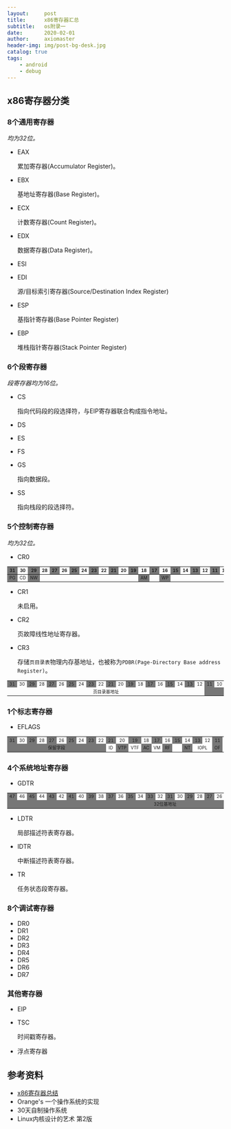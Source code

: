```yaml
---
layout:     post
title:      x86寄存器汇总
subtitle:   os附录一
date:       2020-02-01
author:     axiomaster
header-img: img/post-bg-desk.jpg
catalog: true
tags:
    - android
    - debug
---
```


## x86寄存器分类

### 8个通用寄存器

*均为32位。*

- EAX

    累加寄存器(Accumulator Register)。

- EBX

    基地址寄存器(Base Register)。

- ECX

    计数寄存器(Count Register)。

- EDX

    数据寄存器(Data Register)。

- ESI
- EDI

    源/目标索引寄存器(Source/Destination Index Register)

- ESP

    基指针寄存器(Base Pointer Register)

- EBP

    堆栈指针寄存器(Stack Pointer Register)

### 6个段寄存器

*段寄存器均为16位。*

- CS

    指向代码段的段选择符，与EIP寄存器联合构成指令地址。

- DS
- ES
- FS
- GS

    指向数据段。

- SS

    指向栈段的段选择符。

### 5个控制寄存器

*均为32位。*

- CR0

<table style="font-size:10px;text-align:center">
<thead>
<tr>
<th style="background-color:#777">31</th>

<th>30</th>

<th style="background-color:#777">29</th>

<th>28</th>

<th style="background-color:#777">27</th>

<th>26</th>

<th style="background-color:#777">25</th>

<th>24</th>

<th style="background-color:#777">23</th>

<th>22</th>

<th style="background-color:#777">21</th>

<th>20</th>

<th style="background-color:#777">19</th>

<th>18</th>

<th style="background-color:#777">17</th>

<th>16</th>

<th style="background-color:#777">15</th>

<th>14</th>

<th style="background-color:#777">13</th>

<th>12</th>

<th style="background-color:#777">11</th>

<th>10</th>

<th style="background-color:#777">9</th>

<th>8</th>

<th style="background-color:#777">7</th>

<th>6</th>

<th style="background-color:#777">5</th>

<th>4</th>

<th style="background-color:#777">3</th>

<th>2</th>

<th style="background-color:#777">1</th>

<th>0</th>

</tr>
</thead>
<tr>
<td style="background-color:#777">PG</td>
<td>CD</td>
<td style="background-color:#777">NW</td>
<td colspan="10"></td>
<td style="background-color:#777">AM</td>
<td></td>
<td style="background-color:#777">WP</td>
<td colspan="10"></td>
<td style="background-color:#777">NE</td>
<td>ET</td>
<td style="background-color:#777">TS</td>
<td>EM</td>
<td style="background-color:#777">MP</td>
<td>PE</td>
</tr>
</table>

- CR1

    未启用。

- CR2

    页故障线性地址寄存器。

- CR3

    存储```页目录表```物理内存基地址，也被称为```PDBR(Page-Directory Base address Register)```。

<table style="font-size:10px;text-align:center">
<tr>
<td style="background-color:#777">31</td><td>30</td>
<td style="background-color:#777">29</td><td>28</td>
<td style="background-color:#777">27</td><td>26</td>
<td style="background-color:#777">25</td><td>24</td>
<td style="background-color:#777">23</td><td>22</td>
<td style="background-color:#777">21</td><td>20</td>
<td style="background-color:#777">19</td><td>18</td>
<td style="background-color:#777">17</td><td>16</td>
<td style="background-color:#777">15</td><td>14</td>
<td style="background-color:#777">13</td><td>12</td>
<td style="background-color:#777">11</td><td>10</td>
<td style="background-color:#777">9</td><td>8</td>
<td style="background-color:#777">7</td><td>6</td>
<td style="background-color:#777">5</td><td>4</td>
<td style="background-color:#777">3</td><td>2</td>
<td style="background-color:#777">1</td><td>0</td>
</tr>
<tr>
<td colspan="20">页目录基地址</td>
<td colspan="7" style="background-color:#777"></td>
<td>PCD</td>
<td style="background-color:#777">PWT</td>
<td colspan="3"></td>
</tr>
</table>

### 1个标志寄存器

- EFLAGS

<table style="font-size:10px;text-align:center">
<tr>
<td style="background-color:#777">31</td><td>30</td>
<td style="background-color:#777">29</td><td>28</td>
<td style="background-color:#777">27</td><td>26</td>
<td style="background-color:#777">25</td><td>24</td>
<td style="background-color:#777">23</td><td>22</td>
<td style="background-color:#777">21</td><td>20</td>
<td style="background-color:#777">19</td><td>18</td>
<td style="background-color:#777">17</td><td>16</td>
<td style="background-color:#777">15</td><td>14</td>
<td style="background-color:#777">13</td><td>12</td>
<td style="background-color:#777">11</td><td>10</td>
<td style="background-color:#777">9</td><td>8</td>
<td style="background-color:#777">7</td><td>6</td>
<td style="background-color:#777">5</td><td>4</td>
<td style="background-color:#777">3</td><td>2</td>
<td style="background-color:#777">1</td><td>0</td>
</tr>
<tr>
<td colspan="10" style="background-color:#777">保留字段</td>
<td>ID</td>
<td style="background-color:#777">VTP</td>
<td>VTF</td>
<td style="background-color:#777">AC</td>
<td>VM</td>
<td style="background-color:#777">RF</td>
<td></td>
<td style="background-color:#777">NT</td>
<td colspan="2">IOPL</td>
<td style="background-color:#777">OF</td>
<td>DF</td>
<td style="background-color:#777">IF</td>
<td>TF</td>
<td style="background-color:#777">SF</td>
<td>ZF</td>
<td style="background-color:#777"></td>
<td>AF</td>
<td style="background-color:#777"></td>
<td>PF</td>
<td style="background-color:#777"></td>
<td>CF</td>
</tr>
</table>

### 4个系统地址寄存器

- GDTR

<table style="font-size:10px;text-align:center">
<tr>
<td style="background-color:#777">47</td><td>46</td>
<td style="background-color:#777">45</td><td>44</td>
<td style="background-color:#777">43</td><td>42</td>
<td style="background-color:#777">41</td><td >40</td>
<td style="background-color:#777">39</td><td>38</td>
<td style="background-color:#777">37</td><td>36</td>
<td style="background-color:#777">35</td><td>34</td>
<td style="background-color:#777">33</td><td>32</td>
<td style="background-color:#777">31</td><td>30</td>
<td style="background-color:#777">29</td><td>28</td>
<td style="background-color:#777">27</td><td>26</td>
<td style="background-color:#777">25</td><td>24</td>
<td style="background-color:#777">23</td><td>22</td>
<td style="background-color:#777">21</td><td>20</td>
<td style="background-color:#777">19</td><td>18</td>
<td style="background-color:#777">17</td><td>16</td>
<td style="background-color:#777">15</td><td>14</td>
<td style="background-color:#777">13</td><td>12</td>
<td style="background-color:#777">11</td><td>10</td>
<td style="background-color:#777">9</td><td>8</td>
<td style="background-color:#777">7</td><td>6</td>
<td style="background-color:#777">5</td><td>4</td>
<td style="background-color:#777">3</td><td>2</td>
<td style="background-color:#777">1</td><td>0</td>
</tr>
<tr>
<td colspan="32" style="background-color:#777">32位基地址</td>
<td colspan="16">16位界限</td>
</tr>
</table>

- LDTR

    局部描述符表寄存器。

- IDTR

    中断描述符表寄存器。

- TR

    任务状态段寄存器。

### 8个调试寄存器

- DR0
- DR1
- DR2
- DR3
- DR4
- DR5
- DR6
- DR7

### 其他寄存器

- EIP
- TSC

    时间戳寄存器。

- 浮点寄存器

## 参考资料

- [x86寄存器总结](https://www.cnblogs.com/FrankChen831X/p/10482718.html)
- Orange's 一个操作系统的实现
- 30天自制操作系统
- Linux内核设计的艺术 第2版
